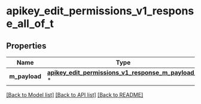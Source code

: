 # apikey_edit_permissions_v1_response_all_of_t

## Properties
Name | Type | Description | Notes
------------ | ------------- | ------------- | -------------
**m_payload** | [**apikey_edit_permissions_v1_response_m_payload_t**](apikey_edit_permissions_v1_response_m_payload.md) \* |  | 

[[Back to Model list]](../README.md#documentation-for-models) [[Back to API list]](../README.md#documentation-for-api-endpoints) [[Back to README]](../README.md)


